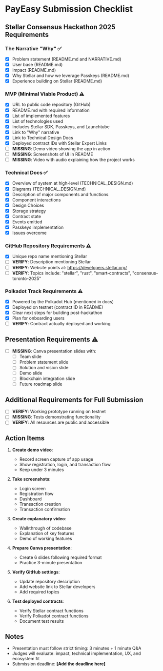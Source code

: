 # PayEasy Submission Checklist

## Stellar Consensus Hackathon 2025 Requirements

### The Narrative "Why" ✅
- [x] Problem statement (README.md and NARRATIVE.md)
- [x] User base (README.md)
- [x] Impact (README.md)
- [x] Why Stellar and how we leverage Passkeys (README.md)
- [x] Experience building on Stellar (README.md)

### MVP (Minimal Viable Product) ⚠️
- [x] URL to public code repository (GitHub)
- [x] README.md with required information
- [x] List of implemented features
- [x] List of technologies used
- [x] Includes Stellar SDK, Passkeys, and Launchtube
- [x] Link to "Why" narrative
- [x] Link to Technical Design Docs
- [x] Deployed contract IDs with Stellar Expert Links
- [ ] **MISSING**: Demo video showing the app in action
- [ ] **MISSING**: Screenshots of UI in README
- [ ] **MISSING**: Video with audio explaining how the project works

### Technical Docs ✅
- [x] Overview of system at high-level (TECHNICAL_DESIGN.md)
- [x] Diagrams (TECHNICAL_DESIGN.md)
- [x] Description of major components and functions
- [x] Component interactions
- [x] Design Choices
- [x] Storage strategy
- [x] Contract state
- [x] Events emitted
- [x] Passkeys implementation
- [x] Issues overcome

### GitHub Repository Requirements ⚠️
- [x] Unique repo name mentioning Stellar
- [ ] **VERIFY**: Description mentioning Stellar
- [ ] **VERIFY**: Website points at: https://developers.stellar.org/
- [ ] **VERIFY**: Topics include: "stellar", "rust", "smart-contracts", "consensus-toronto-2025"

### Polkadot Track Requirements ⚠️
- [x] Powered by the Polkadot Hub (mentioned in docs)
- [x] Deployed on testnet (contract ID in README)
- [x] Clear next steps for building post-hackathon
- [x] Plan for onboarding users
- [ ] **VERIFY**: Contract actually deployed and working

## Presentation Requirements ⚠️

- [ ] **MISSING**: Canva presentation slides with:
  - [ ] Team slide
  - [ ] Problem statement slide
  - [ ] Solution and vision slide
  - [ ] Demo slide
  - [ ] Blockchain integration slide
  - [ ] Future roadmap slide

## Additional Requirements for Full Submission

- [ ] **VERIFY**: Working prototype running on testnet
- [ ] **MISSING**: Tests demonstrating functionality
- [ ] **VERIFY**: All resources are public and accessible

## Action Items

1. **Create demo video**:
   - Record screen capture of app usage
   - Show registration, login, and transaction flow
   - Keep under 3 minutes

2. **Take screenshots**:
   - Login screen
   - Registration flow
   - Dashboard
   - Transaction creation
   - Transaction confirmation

3. **Create explanatory video**:
   - Walkthrough of codebase
   - Explanation of key features
   - Demo of working features

4. **Prepare Canva presentation**:
   - Create 6 slides following required format
   - Practice 3-minute presentation

5. **Verify GitHub settings**:
   - Update repository description
   - Add website link to Stellar developers
   - Add required topics

6. **Test deployed contracts**:
   - Verify Stellar contract functions
   - Verify Polkadot contract functions
   - Document test results

## Notes

- Presentation must follow strict timing: 3 minutes + 1 minute Q&A
- Judges will evaluate: impact, technical implementation, UX, and ecosystem fit
- Submission deadline: **[Add the deadline here]** 